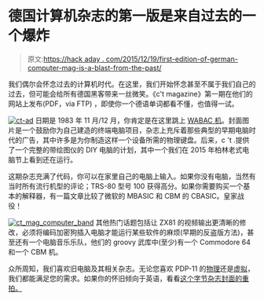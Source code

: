 # 德国计算机杂志的第一版是来自过去的一个爆炸

> 原文:[https://hack aday . com/2015/12/19/first-edition-of-german-computer-mag-is-a-blast-from-the-past/](https://hackaday.com/2015/12/19/first-edition-of-german-computer-mag-is-a-blast-from-the-past/)

我们偶尔会怀念过去的计算机时代。在这里，我们开始怀念甚至不属于我们自己的过去，但可能会给所有德国黑客带来一丝微笑。《c't magazine》第一期在他们的网站上发布(PDF，via FTP) ，即使你一个德语单词都看不懂，也值得一试。

[![ct-ad](../Images/ca20cd74a30bf5e2f2cef0149650289b.png)](https://hackaday.com/wp-content/uploads/2015/12/ct-ad.png) 日期是 1983 年 11 月/12 月，你肯定是在这里跳上 [WABAC 机](https://en.wikipedia.org/wiki/WABAC_machine)。封面图片是一个鼓励你为自己建造的终端电脑项目，杂志上充斥着那些典型的早期电脑时代的广告，其中许多是为你制造这样一个设备所需的物理键盘。后来，c 't .提供了一个完整的带绘图仪的 DIY 电脑的计划，其中一个我们在 2015 年柏林老式电脑节上看到还在运行。

这期杂志充满了代码，你可以在家里自己的电脑上输入。如果你没有电脑，当然有当时所有流行机型的评论；TRS-80 型号 100 获得高分。如果你需要购买一个基本的解释器，有一篇文章比较了微软的 MBASIC 和 CBM 的 CBASIC。皇家战役！

[![ct_mag_computer_band](../Images/655a19b9158d149728ac6f67f199b470.png)](https://hackaday.com/wp-content/uploads/2015/12/ct_mag_computer_band.png) 其他热门话题包括让 ZX81 的视频输出更清晰的修改，必须将编码加密狗插入电脑才能运行某些软件的麻烦(早期的反盗版方法)，甚至还有一个电脑音乐乐队，他们的 groovy 武库中(至少)有一个 Commodore 64 和一个 CBM 机。

众所周知，我们喜欢旧电脑及其相关杂志。无论您喜欢 PDP-11 的[物理](http://hackaday.com/2015/04/08/restoring-a-vintage-pdp-1104-computer/)还是[虚拟](http://hackaday.com/2015/12/05/experiences-in-developing-an-electronics-kit/)，我们都能满足您的需求。如果你的怀旧倾向于英语，看看[这个字节杂志封面的重拍。](http://hackaday.com/2015/11/26/byte-magazine-nostalgia-photo/)